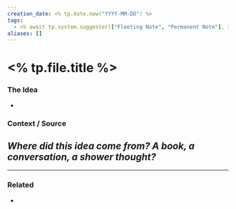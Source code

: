 ```yaml
---
creation_date: <% tp.date.now("YYYY-MM-DD") %>
tags:
  - <% await tp.system.suggester(["Fleeting Note", "Permanent Note"], ["idea/fleeting", "idea/permanent"]) %>
aliases: []
---
```


# <% tp.file.title %>

### The Idea
- 

### Context / Source
*Where did this idea come from? A book, a conversation, a shower thought?*
- 

---
### Related
- 